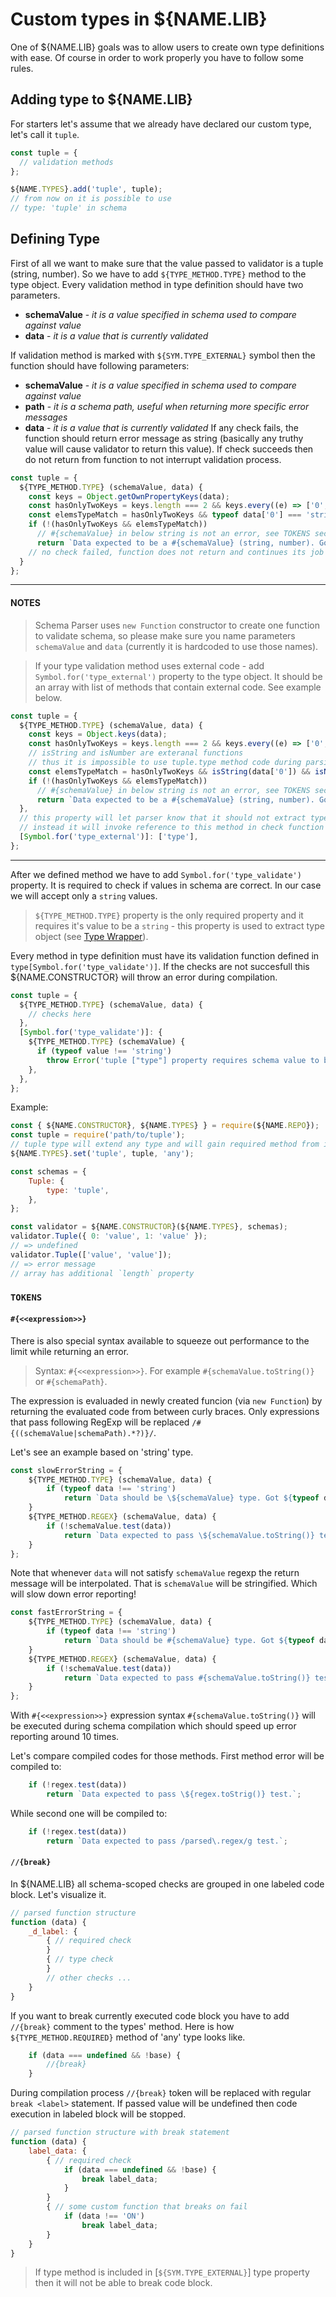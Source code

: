 # Custom types in ${NAME.LIB}
One of ${NAME.LIB} goals was to allow users to create own type definitions with ease. Of course in order to work properly you have to follow some rules.

## Adding type to ${NAME.LIB}
For starters let's assume that we already have declared our custom type, let's call it `tuple`.

```javascript
const tuple = {
  // validation methods
};

${NAME.TYPES}.add('tuple', tuple);
// from now on it is possible to use
// type: 'tuple' in schema
```

## Defining Type
First of all we want to make sure that the value passed to validator is a tuple (string, number).
So we have to add `${TYPE_METHOD.TYPE}` method to the type object.
Every validation method in type definition should have two parameters.
  - **schemaValue** - *it is a value specified in schema used to compare against value*
  - **data** - *it is a value that is currently validated*


If validation method is marked with `${SYM.TYPE_EXTERNAL}` symbol then the function should have following parameters:


  - **schemaValue** - *it is a value specified in schema used to compare against value*
  - **path** - *it is a schema path, useful when returning more specific error messages*
  - **data** - *it is a value that is currently validated*
If any check fails, the function should return error message as string (basically any truthy value will cause validator to return this value). If check succeeds then do not return from function to not interrupt validation process.
```javascript
const tuple = {
  ${TYPE_METHOD.TYPE} (schemaValue, data) {
    const keys = Object.getOwnPropertyKeys(data);
    const hasOnlyTwoKeys = keys.length === 2 && keys.every((e) => ['0', '1'].includes(e));
    const elemsTypeMatch = hasOnlyTwoKeys && typeof data['0'] === 'string' && typeof data['1'] === 'number';
    if (!(hasOnlyTwoKeys && elemsTypeMatch))
      // #{schemaValue} in below string is not an error, see TOKENS section below
      return `Data expected to be a #{schemaValue} (string, number). Got \${JSON.stringify(data)}.`;
    // no check failed, function does not return and continues its job
  }
};
```
***
#### NOTES
> Schema Parser uses `new Function` constructor to create one function to validate schema, so please make sure you name parameters `schemaValue` and `data` (currently it is hardcoded to use those names).

> If your type validation method uses external code - add `Symbol.for('type_external')` property to the type object. It should be an array with list of methods that contain external code. See example below.
```javascript
const tuple = {
  ${TYPE_METHOD.TYPE} (schemaValue, data) {
    const keys = Object.keys(data);
    const hasOnlyTwoKeys = keys.length === 2 && keys.every((e) => ['0', '1'].includes(e));
    // isString and isNumber are exteranal functions
    // thus it is impossible to use tuple.type method code during parsing phase
    const elemsTypeMatch = hasOnlyTwoKeys && isString(data['0']) && isNumber(data['1']);
    if (!(hasOnlyTwoKeys && elemsTypeMatch))
      // #{schemaValue} in below string is not an error, see TOKENS section below
      return `Data expected to be a #{schemaValue} (string, number). Got \${JSON.stringify(data)}.`
  },
  // this property will let parser know that it should not extract type method code,
  // instead it will invoke reference to this method in check function
  [Symbol.for('type_external')]: ['type'],
};
```
***
After we defined method we have to add `Symbol.for('type_validate')` property. It is required to check if values in schema are correct. In our case we will accept only a `string` values.
> `${TYPE_METHOD.TYPE}` property is the only required property and it requires it's value to be a `string` - this property is used to extract type object (see [Type Wrapper](${WIKI.TYPE_WRAPPER})).

Every method in type definition must have its validation function defined in `type[Symbol.for('type_validate')]`.
If the checks are not succesfull this ${NAME.CONSTRUCTOR} will throw an error during compilation.
```javascript
const tuple = {
  ${TYPE_METHOD.TYPE} (schemaValue, data) {
    // checks here
  },
  [Symbol.for('type_validate')]: {
    ${TYPE_METHOD.TYPE} (schemaValue) {
      if (typeof value !== 'string')
        throw Error('tuple ["type"] property requires schema value to be a string');
    },
  },
};
```

Example:
```javascript
const { ${NAME.CONSTRUCTOR}, ${NAME.TYPES} } = require(${NAME.REPO});
const tuple = require('path/to/tuple');
// tuple type will extend any type and will gain required method from its prototype
${NAME.TYPES}.set('tuple', tuple, 'any');

const schemas = {
    Tuple: {
        type: 'tuple',
    },
};

const validator = ${NAME.CONSTRUCTOR}(${NAME.TYPES}, schemas);
validator.Tuple({ 0: 'value', 1: 'value' });
// => undefined
validator.Tuple(['value', 'value']);
// => error message
// array has additional `length` property
```

### `TOKENS`

#### `#{<<expression>>}`
There is also special syntax available to squeeze out performance to the limit while returning an error.

> Syntax: `#{<<expression>>}`. For example `#{schemaValue.toString()}` or `#{schemaPath}`.

The expression is evaluaded in newly created funcion (via `new Function`) by returning the evaluated code from between curly braces. Only expressions that pass following RegExp will be replaced `/#{((schemaValue|schemaPath).*?)}/`.

Let's see an example based on 'string' type.
```javascript
const slowErrorString = {
    ${TYPE_METHOD.TYPE} (schemaValue, data) {
        if (typeof data !== 'string')
            return `Data should be \${schemaValue} type. Got ${typeof data}.`;
    }
    ${TYPE_METHOD.REGEX} (schemaValue, data) {
        if (!schemaValue.test(data))
            return `Data expected to pass \${schemaValue.toString()} test.`;
    }
};
```
Note that whenever `data` will not satisfy `schemaValue` regexp the return message will be interpolated. That is `schemaValue` will be stringified. Which will slow down error reporting!
```javascript
const fastErrorString = {
    ${TYPE_METHOD.TYPE} (schemaValue, data) {
        if (typeof data !== 'string')
            return `Data should be #{schemaValue} type. Got ${typeof data}.`;
    }
    ${TYPE_METHOD.REGEX} (schemaValue, data) {
        if (!schemaValue.test(data))
            return `Data expected to pass #{schemaValue.toString()} test.`;
    }
};
```
With `#{<<expression>>}` expression syntax `#{schemaValue.toString()}` will be executed during schema compilation which should speed up error reporting around 10 times.

Let's compare compiled codes for those methods. First method error will be compiled to:
```javascript
    if (!regex.test(data))
        return `Data expected to pass \${regex.toStrig()} test.`;
```
While second one will be compiled to:
```javascript
    if (!regex.test(data))
        return `Data expected to pass /parsed\.regex/g test.`;
```

#### `//{break}`

In ${NAME.LIB} all schema-scoped checks are grouped in one labeled code block.
Let's visualize it.
```javascript
// parsed function structure
function (data) {
    _d_label: {
        { // required check
        }
        { // type check
        }
        // other checks ...
    }
}
```
If you want to break currently executed code block you have to add `//{break}` comment to the types' method.
Here is how `${TYPE_METHOD.REQUIRED}` method of 'any' type looks like.
```javascript
    if (data === undefined && !base) {
        //{break}
    }
```
During compilation process `//{break}` token will be replaced with regular `break <label>` statement.
If passed value will be undefined then code execution in labeled block will be stopped.
```javascript
// parsed function structure with break statement
function (data) {
    label_data: {
        { // required check
            if (data === undefined && !base) {
                break label_data;
            }
        }
        { // some custom function that breaks on fail
            if (data !== 'ON')
                break label_data;
        }
    }
}
```

> If type method is included in [`${SYM.TYPE_EXTERNAL}`] type property then it will not be able to break code block.
